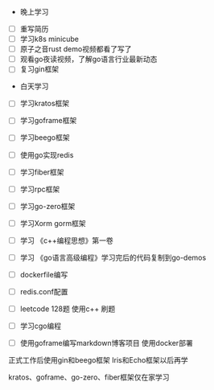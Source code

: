 + 晚上学习

- [ ] 重写简历
- [ ] 学习k8s minicube
- [ ] 原子之音rust demo视频都看了写了
- [ ] 观看go夜读视频，了解go语言行业最新动态
- [ ] 复习gin框架

+ 白天学习

- [ ] 学习kratos框架

- [ ] 学习goframe框架

- [ ] 学习beego框架

- [ ] 使用go实现redis

- [ ] 学习fiber框架

- [ ] 学习rpc框架

- [ ] 学习go-zero框架

- [ ] 学习Xorm gorm框架

- [ ] 学习 《c++编程思想》第一卷 

- [ ] 学习 《go语言高级编程》学习完后的代码复制到go-demos

- [ ] dockerfile编写

- [ ] redis.conf配置

- [ ] leetcode 128题 使用c++ 刷题

- [ ] 学习cgo编程

- [ ] 使用goframe编写markdown博客项目 使用docker部署

  

  



正式工作后使用gin和beego框架  Iris和Echo框架以后再学

kratos、goframe、go-zero、fiber框架仅在家学习




